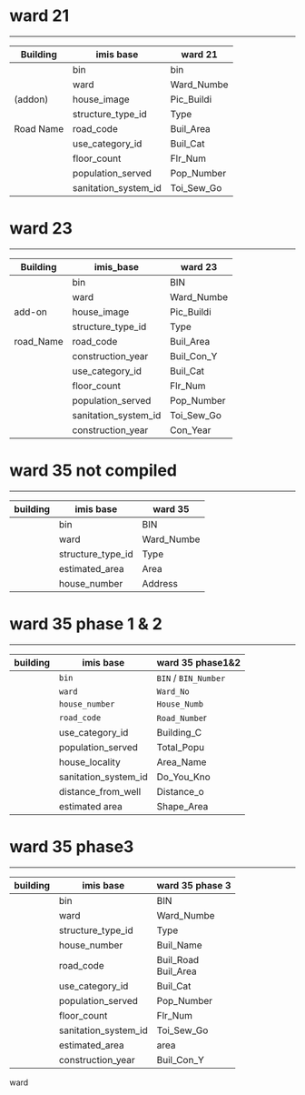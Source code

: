 # ward 21

---

| Building  | imis base            | ward 21    |
| --------- | -------------------- | ---------- |
|           | bin                  | bin        |
|           | ward                 | Ward_Numbe |
| (addon)   | house_image          | Pic_Buildi |
|           | structure_type_id    | Type       |
| Road Name | road_code            | Buil_Area  |
|           | use_category_id      | Buil_Cat   |
|           | floor_count          | Flr_Num    |
|           | population_served    | Pop_Number |
|           | sanitation_system_id | Toi_Sew_Go |

# ward 23

---

| Building  | imis_base            | ward 23    |
| --------- | -------------------- | ---------- |
|           | bin                  | BIN        |
|           | ward                 | Ward_Numbe |
| add-on    | house_image          | Pic_Buildi |
|           | structure_type_id    | Type       |
| road_Name | road_code            | Buil_Area  |
|           | construction_year    | Buil_Con_Y |
|           | use_category_id      | Buil_Cat   |
|           | floor_count          | Flr_Num    |
|           | population_served    | Pop_Number |
|           | sanitation_system_id | Toi_Sew_Go |
|           | construction_year    | Con_Year   |

# ward 35 not compiled

---

| building | imis base         | ward 35    |
| -------- | ----------------- | ---------- |
|          | bin               | BIN        |
|          | ward              | Ward_Numbe |
|          | structure_type_id | Type       |
|          | estimated_area    | Area       |
|          | house_number      | Address    |

# ward 35 phase 1 & 2

---

| building | imis base            | ward 35 phase1&2         |
| -------- | -------------------- | ------------------------ |
|          | `bin`              | `BIN` / `BIN_Number` |
|          | `ward`             | `Ward_No`              |
|          | `house_number`     | `House_Numb`           |
|          | `road_code`        | `Road_Numbe`r          |
|          | use_category_id      | Building_C               |
|          | population_served    | Total_Popu               |
|          | house_locality       | Area_Name                |
|          | sanitation_system_id | Do_You_Kno               |
|          | distance_from_well   | Distance_o               |
|          | estimated area       | Shape_Area               |

# ward 35 phase3

---

| building | imis base            | ward 35 phase 3          |
| -------- | -------------------- | ------------------------ |
|          | bin                  | BIN                      |
|          | ward                 | Ward_Numbe               |
|          | structure_type_id    | Type                     |
|          | house_number         | Buil_Name                |
|          | road_code            | Buil_Road<br />Buil_Area |
|          | use_category_id      | Buil_Cat                 |
|          | population_served    | Pop_Number               |
|          | floor_count          | Flr_Num                  |
|          | sanitation_system_id | Toi_Sew_Go               |
|          | estimated_area       | area                     |
|          | construction_year    | Buil_Con_Y               |

ward
